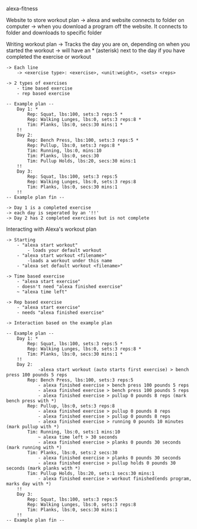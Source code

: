 alexa-fitness

Website to store workout plan
	-> alexa and website connects to folder on computer
	-> when you download a program off the website. It connects to folder and downloads to specific folder

Writing workout plan
	-> Tracks the day you are on, depending on when you started the workout
			-> will have an * (asterisk) next to the day if you have completed the exercise or workout

	-> Each line
		-> <exercise type>: <exercise>, <unit:weight>, <sets> <reps>

	-> 2 types of exercises
		- time based exercise
		- rep based exercise

	-- Example plan --
		Day 1: *
			Rep: Squat, lbs:100, sets:3 reps:5 *
			Rep: Walking Lunges, lbs:0, sets:3 reps:8 *
			Tim: Planks, lbs:0, secs:30 mins:1 *
		!!
		Day 2: 
			Rep: Bench Press, lbs:100, sets:3 reps:5 *
			Rep: Pullup, lbs:0, sets:3 reps:8 *
			Tim: Running, lbs:0, mins:10
			Tim: Planks, lbs:0, secs:30
			Tim: Pullup Holds, lbs:20, secs:30 mins:1
		!!
		Day 3: 
			Rep: Squat, lbs:100, sets:3 reps:5
			Rep: Walking Lunges, lbs:0, sets:3 reps:8
			Tim: Planks, lbs:0, secs:30 mins:1
		!!
	-- Example plan fin --

	-> Day 1 is a completed exercise
	-> each day is seperated by an '!!'
	-> Day 2 has 2 completed exercises but is not complete


Interacting with Alexa's workout plan

	-> Starting
		- "alexa start workout"
			- loads your default workout
		- "alexa start workout <filename>"
			-loads a workout under this name
		- "alexa set default workout <filename>"

	-> Time based exercise
		- "alexa start exercise"
		- doesn't need "alexa finished exercise"
		~ "alexa time left"

	-> Rep based exercise
		- "alexa start exercise"
		- needs "alexa finished exercise"

	-> Interaction based on the example plan

	-- Example plan --
		Day 1: *
			Rep: Squat, lbs:100, sets:3 reps:5 *
			Rep: Walking Lunges, lbs:0, sets:3 reps:8 *
			Tim: Planks, lbs:0, secs:30 mins:1 *
		!!
		Day 2: 														
				-alexa start workout (auto starts first exercise) > bench press 100 pounds 5 reps 
			Rep: Bench Press, lbs:100, sets:3 reps:5 
				- alexa finished exercise > bench press 100 pounds 5 reps 
				- alexa finished exercise > bench press 100 pounds 5 reps 
				- alexa finished exercise > pullup 0 pounds 8 reps (mark bench press with *)
			Rep: Pullup, lbs:0, sets:3 reps:8 
				- alexa finished exercise > pullup 0 pounds 8 reps 
				- alexa finished exercise > pullup 0 pounds 8 reps 
				- alexa finished exercise > running 0 pounds 10 minutes	(mark pullup with *)	
			Tim: Running, lbs:0, sets:1 mins:10
				~ alexa time left > 30 seconds
				- alexa finished exercise > planks 0 pounds 30 seconds (mark running with *)
			Tim: Planks, lbs:0, sets:2 secs:30 
				- alexa finished exercise > planks 0 pounds 30 seconds
				- alexa finished exercise > pullup holds 0 pounds 30 seconds (mark planks with *)
			Tim: Pullup Holds, lbs:20, sets:1 secs:30 mins:1
				- alexa finished exercise > workout finished(ends program, marks day with *)
		!!
		Day 3: 
			Rep: Squat, lbs:100, sets:3 reps:5
			Rep: Walking Lunges, lbs:0, sets:3 reps:8
			Tim: Planks, lbs:0, secs:30 mins:1
		!!
	-- Example plan fin --









